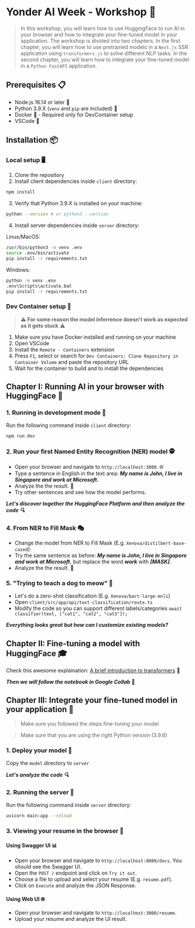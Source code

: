 # Yonder AI Week - Workshop 🤖

> In this workshop, you will learn how to use HuggingFace to run AI in your browser and how to integrate your fine-tuned model in your application. The workshop is divided into two chapters. In the first chapter, you will learn how to use pretrained models in a `Next.js` SSR application using `transformers.js` to solve different NLP tasks. In the second chapter, you will learn how to integrate your fine-tuned model in a `Python FastAPI` application.

## Prerequisites 📋

- Node.js 16.14 or later 📡
- Python 3.9.X (`venv` and `pip` are included) 🐍
- Docker 🐳 - Required only for DevContainer setup
- VSCode 📝

## Installation 📦

### Local setup 🖥️

1. Clone the repository
2. Install client dependencies inside `client` directory:

```bash
npm install
```

3. Verify that Python 3.9.X is installed on your machine:

```bash
python --version # or python3 --version
```

4. Install server dependencies inside `server` directory:

Linux/MacOS:

```bash
/usr/bin/python3 -m venv .env
source .env/bin/activate
pip install -r requirements.txt
```

Windows:

```bash
python -m venv .env
.env\Scripts\activate.bat
pip install -r requirements.txt
```

### Dev Container setup 🐳

> :warning: **For some reason the model inferrence doesn't work as expected as it gets stuck** :warning:

1. Make sure you have Docker installed and running on your machine
2. Open VSCode
3. Install the `Remote - Containers` extension
4. Press `F1`, select or search for `Dev Containers: Clone Repository in Container Volume` and paste the repository URL
5. Wait for the container to build and to install the dependencies

## Chapter I: Running AI in your browser with HuggingFace 🚀

### 1. Running in development mode 🏃

Run the following command inside `client` directory:

```bash
npm run dev
```

### 2. Run your first Named Entity Recognition (NER) model 🕵️

- Open your browser and navigate to `http://localhost:3000`. 🌐
- Type a sentence in English in the text area: **_My name is John, I live in Singapore and work at Microsoft._**
- Analyze the the result. 👀
- Try other sentences and see how the model performs.

**_Let's discover together the HuggingFace Platform and then analyze the code 🔍_**

### 4. From NER to Fill Mask 🎭

- Change the model from NER to Fill Mask (E.g. `Xenova/distilbert-base-cased`):
- Try the same sentence as before: **_My name is John, I live in Singapore and work at Microsoft._** but replace the word **_work_** with **_[MASK]_**.
- Analyze the the result. 🧐

### 5. "Trying to teach a dog to meow" 🐶

- Let's do a zero-shot classification (E.g. `Xenova/bart-large-mnli`)
- Open `client/src/app/api/text-classification/route.ts`
- Modify the code so you can support different labels/categories `await classifier(text, ["cat1", "cat2", "cat3"]);`

**_Everything looks great but how can I customize existing models?_**

## Chapter II: Fine-tuning a model with HuggingFace 🎓

Check this awesome explaination: [A brief introduction to transformers](https://ig.ft.com/generative-ai/) 📰

**_Then we will follow the notebook in Google Collab_** 📓

## Chapter III: Integrate your fine-tuned model in your application 📲

> Make sure you followed the steps fine-tuning your model

> Make sure that you are using the right Python version (3.9.6)

### 1. Deploy your model 🚢

Copy the `model` directory to `server`

**_Let's analyze the code 🔍_**

### 2. Running the server 🏃

Run the following command inside `server` directory:

```bash
uvicorn main:app --reload
```

### 3. Viewing your resume in the browser 👀

#### Using Swagger UI 📊

- Open your browser and navigate to `http://localhost:8000/docs`. You should see the Swagger UI.
- Open the `POST /` endpoint and click on `Try it out`.
- Choose a file to upload and select your resume (E.g. `resume.pdf`).
- Click on `Execute` and analyze the JSON Response.

#### Using Web UI 🌐

- Open your browser and navigate to `http://localhost:3000/resume`.
- Upload your resume and analyze the UI result.

